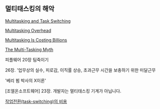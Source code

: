 ## 멀티태스킹의 해악

[Multitasking and Task
Switching](http://www.umich.edu/~bcalab/multitasking.html "Multitasking and Task Switching")

[Multitasking Overhead](http://www.ddj.com/dept/architect/184415019)

[Multitasking Is Costing
Billions](http://www.pdinstitute.com/soapbox/2004/11/19-multitasking-is-costing-billions.html)

[The Multi-Tasking
Myth](http://www.codinghorror.com/blog/archives/000691.html)

피플웨어 20장 팀죽이기

26장. '업무상의 실수, 피로감, 이직률 상승, 초과근무 시간을 보충하기 위한
미달근무

'베리 뵘 박사의 X이론'

[조엘온소프트웨어] 23장. 개발자는 멀티태스킹 기계가 아닙니다.

[작업전환(task-switching)의
비용](http://bobbyryu.blogspot.com/2010/01/task-switching.html?utm_source=feedburner&utm_medium=feed&utm_campaign=Feed%3A+bobbyryu+%28peopleware.kr%29 "http://bobbyryu.blogspot.com/2010/01/task-switching.html?utm_source=feedburner&utm_medium=feed&utm_campaign=Feed%3A+bobbyryu+%28peopleware.kr%29")


